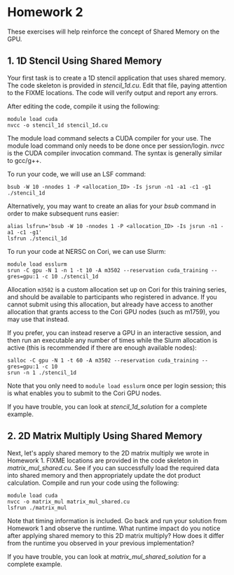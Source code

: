 # Homework 2

These exercises will help reinforce the concept of Shared Memory on the GPU.

## **1. 1D Stencil Using Shared Memory**

Your first task is to create a 1D stencil application that uses shared memory. The code skeleton is provided in *stencil_1d.cu*. Edit that file, paying attention to the FIXME locations. The code will verify output and report any errors.

After editing the code, compile it using the following:

```
module load cuda
nvcc -o stencil_1d stencil_1d.cu
```

The module load command selects a CUDA compiler for your use. The module load command only needs to be done once per session/login. *nvcc* is the CUDA compiler invocation command. The syntax is generally similar to gcc/g++.

To run your code, we will use an LSF command:

```
bsub -W 10 -nnodes 1 -P <allocation_ID> -Is jsrun -n1 -a1 -c1 -g1 ./stencil_1d
```

Alternatively, you may want to create an alias for your *bsub* command in order to make subsequent runs easier:

```
alias lsfrun='bsub -W 10 -nnodes 1 -P <allocation_ID> -Is jsrun -n1 -a1 -c1 -g1'
lsfrun ./stencil_1d
```

To run your code at NERSC on Cori, we can use Slurm:

```
module load esslurm
srun -C gpu -N 1 -n 1 -t 10 -A m3502 --reservation cuda_training --gres=gpu:1 -c 10 ./stencil_1d
```

Allocation `m3502` is a custom allocation set up on Cori for this training series, and should be available to participants who registered in advance. If you cannot submit using this allocation, but already have access to another allocation that grants access to the Cori GPU nodes (such as m1759), you may use that instead.

If you prefer, you can instead reserve a GPU in an interactive session, and then run an executable any number of times while the Slurm allocation is active (this is recommended if there are enough available nodes):

```
salloc -C gpu -N 1 -t 60 -A m3502 --reservation cuda_training --gres=gpu:1 -c 10
srun -n 1 ./stencil_1d
```

Note that you only need to `module load esslurm` once per login session; this is what enables you to submit to the Cori GPU nodes.

If you have trouble, you can look at *stencil_1d_solution* for a complete example.

## **2. 2D Matrix Multiply Using Shared Memory**

Next, let's apply shared memory to the 2D matrix multiply we wrote in Homework 1. FIXME locations are provided in the code skeleton in *matrix_mul_shared.cu*. See if you can successfully load the required data into shared memory and then appropriately update the dot product calculation. Compile and run your code using the following:

```
module load cuda
nvcc -o matrix_mul matrix_mul_shared.cu
lsfrun ./matrix_mul
```

Note that timing information is included. Go back and run your solution from Homework 1 and observe the runtime. What runtime impact do you notice after applying shared memory to this 2D matrix multiply? How does it differ from the runtime you observed in your previous implementation?

If you have trouble, you can look at *matrix_mul_shared_solution* for a complete example.
